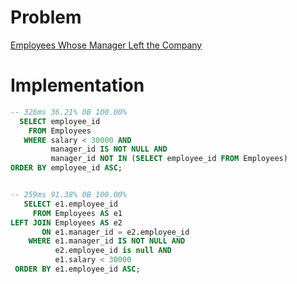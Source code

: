 # Problem

[Employees Whose Manager Left the Company](https://leetcode.com/problems/employees-whose-manager-left-the-company/)

# Implementation

```sql
-- 326ms 36.21% 0B 100.00%
  SELECT employee_id 
    FROM Employees
   WHERE salary < 30000 AND
         manager_id IS NOT NULL AND
         manager_id NOT IN (SELECT employee_id FROM Employees)
ORDER BY employee_id ASC;


-- 259ms 91.38% 0B 100.00%
   SELECT e1.employee_id 
     FROM Employees AS e1
LEFT JOIN Employees AS e2
       ON e1.manager_id = e2.employee_id
    WHERE e1.manager_id IS NOT NULL AND
          e2.employee_id is null AND
          e1.salary < 30000
 ORDER BY e1.employee_id ASC;
```
